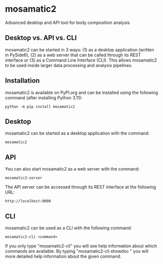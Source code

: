 # mosamatic2
Advanced desktop and API tool for body composition analysis

## Desktop vs. API vs. CLI
mosamatic2 can be started in 3 ways: (1) as a desktop application (written in PySide6),
(2) as a web server that can be called through its REST interface or (3)
as a Command Line Interface (CLI). This allows mosamatic2 to be used inside larger data 
processing and analysis pipelines.


## Installation
mosamatic2 is available on PyPI.org and can be installed using the following command (after
installing Python 3.11):

    python -m pip install mosamatic2

## Desktop
mosamatic2 can be started as a desktop application with the command:

    mosamatic2

## API
You can also start mosamatic2 as a web server with the command:

    mosamatic2-server

The API server can be accessed through its REST interface at the following URL:

    http://localhost:8000

## CLI
mosamatic2 can be used as a CLI with the following command:

    mosamatic2-cli <command>

If you only type "mosamatic2-cli" you will see help information about which commands are available.
By typing "mosamatic2-cli showdoc <command>" you will more detailed help information about the 
given command.